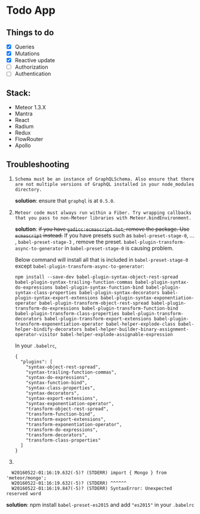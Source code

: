 # Todo App

## Things to do

- [x] Queries
- [x] Mutations
- [x] Reactive update
- [ ] Authorization
- [ ] Authentication

## Stack:

- Meteor 1.3.X
- Mantra
- React
- Radium
- Redux
- FlowRouter
- Apollo

## Troubleshooting

1. `Schema must be an instance of GraphQLSchema. Also ensure that there are not multiple versions of GraphQL installed in your node_modules directory.`

    **solution**: ensure that `graphql` is at `0.5.0`.

2. `Meteor code must always run within a Fiber. Try wrapping callbacks that you pass to non-Meteor libraries with Meteor.bindEnvironment.`

    **solution**: ~~if you have `gadicc:ecmascript-hot`, remove the package. Use `ecmascript` instead.~~ If you have presets such as `babel-preset-stage-0`, ... , `babel-preset-stage-3` , remove the preset. `babel-plugin-transform-async-to-generator` in `babel-preset-stage-0` is causing problem.

    Below command will install all that is included in `babel-preset-stage-0` except `babel-plugin-transform-async-to-generator`:

    ```
    npm install --save-dev babel-plugin-syntax-object-rest-spread babel-plugin-syntax-trailing-function-commas babel-plugin-syntax-do-expressions babel-plugin-syntax-function-bind babel-plugin-syntax-class-properties babel-plugin-syntax-decorators babel-plugin-syntax-export-extensions babel-plugin-syntax-exponentiation-operator babel-plugin-transform-object-rest-spread babel-plugin-transform-do-expressions babel-plugin-transform-function-bind babel-plugin-transform-class-properties babel-plugin-transform-decorators babel-plugin-transform-export-extensions babel-plugin-transform-exponentiation-operator babel-helper-explode-class babel-helper-bindify-decorators babel-helper-builder-binary-assignment-operator-visitor babel-helper-explode-assignable-expression
    ```

    In your `.babelrc`,

    ```
    {
      "plugins": [
        "syntax-object-rest-spread",
        "syntax-trailing-function-commas",
        "syntax-do-expressions",
        "syntax-function-bind",
        "syntax-class-properties",
        "syntax-decorators",
        "syntax-export-extensions",
        "syntax-exponentiation-operator",
        "transform-object-rest-spread",
        "transform-function-bind",
        "transform-export-extensions",
        "transform-exponentiation-operator",
        "transform-do-expressions",
        "transform-decorators",
        "transform-class-properties"
      ]
    }
    ```
3.
  ```
    W20160522-01:16:19.632(-5)? (STDERR) import { Mongo } from 'meteor/mongo';                                         
    W20160522-01:16:19.632(-5)? (STDERR) ^^^^^^   
    W20160522-01:16:19.847(-5)? (STDERR) SyntaxError: Unexpected reserved word
  ```

  **solution**: npm install `babel-preset-es2015` and add `"es2015"` in your `.babelrc`
